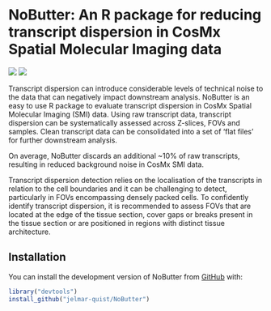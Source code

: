
<!-- README.md is generated from README.Rmd. Please edit that file -->

# NoButter: An R package for reducing transcript dispersion in CosMx Spatial Molecular Imaging data

<!-- badges: start -->

[![](https://img.shields.io/badge/devel%20version-0.0.0.9000-blue.svg)](https://github.com/jelmarquist/NoButter)
[![](https://img.shields.io/badge/doi-10.1101/2024.11.25.625243-yellow.svg)](https://doi.org/10.1101/2024.11.25.625243)
<!-- badges: end -->

Transcript dispersion can introduce considerable levels of technical
noise to the data that can negatively impact downstream analysis.
NoButter is an easy to use R package to evaluate transcript dispersion
in CosMx Spatial Molecular Imaging (SMI) data. Using raw transcript
data, transcript dispersion can be systematically assessed across
Z-slices, FOVs and samples. Clean transcript data can be consolidated
into a set of ‘flat files’ for further downstream analysis.

On average, NoButter discards an additional ~10% of raw transcripts,
resulting in reduced background noise in CosMx SMI data.

Transcript dispersion detection relies on the localisation of the
transcripts in relation to the cell boundaries and it can be challenging
to detect, particularly in FOVs encompassing densely packed cells. To
confidently identify transcript dispersion, it is recommended to assess
FOVs that are located at the edge of the tissue section, cover gaps or
breaks present in the tissue section or are positioned in regions with
distinct tissue architecture.

## Installation

You can install the development version of NoButter from
[GitHub](https://github.com/) with:

``` r
library("devtools")
install_github("jelmar-quist/NoButter")
```
